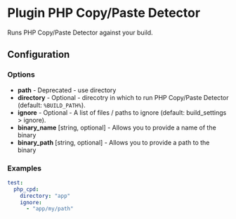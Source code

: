 Plugin PHP Copy/Paste Detector
==============================

Runs PHP Copy/Paste Detector against your build.

Configuration
-------------

### Options

* **path** - Deprecated - use directory
* **directory** - Optional - direcotry in which to run PHP Copy/Paste Detector (default: `%BUILD_PATH%`).
* **ignore** - Optional - A list of files / paths to ignore (default: build_settings > ignore).
* **binary_name** [string, optional] - Allows you to provide a name of the binary
* **binary_path** [string, optional] - Allows you to provide a path to the binary


### Examples

```yml
test:
  php_cpd:
    directory: "app"
    ignore:
      - "app/my/path"
```
